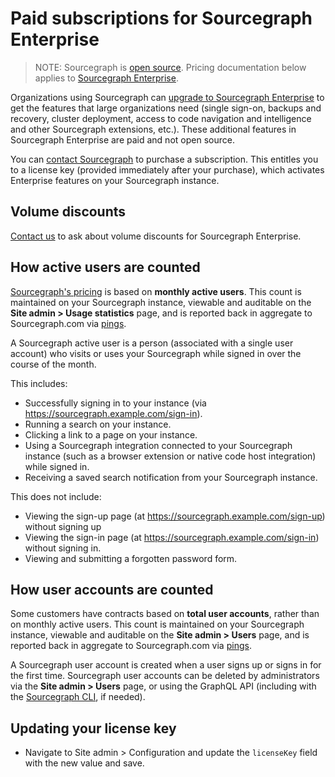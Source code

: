 # Paid subscriptions for Sourcegraph Enterprise

> NOTE: Sourcegraph is [open source](https://github.com/sourcegraph/sourcegraph). Pricing documentation below applies to [Sourcegraph Enterprise](https://about.sourcegraph.com/pricing).

Organizations using Sourcegraph can [upgrade to Sourcegraph Enterprise](https://about.sourcegraph.com/pricing) to get the features that large organizations need (single sign-on, backups and recovery, cluster deployment, access to code navigation and intelligence and other Sourcegraph extensions, etc.). These additional features in Sourcegraph Enterprise are paid and not open source.

You can [contact Sourcegraph](https://about.sourcegraph.com/contact/sales) to purchase a subscription. This entitles you to a license key (provided immediately after your purchase), which activates Enterprise features on your Sourcegraph instance.

## Volume discounts

[Contact us](https://about.sourcegraph.com/contact) to ask about volume discounts for Sourcegraph Enterprise. 

## How active users are counted

[Sourcegraph's pricing](https://about.sourcegraph.com/pricing) is based on **monthly active users**. This count is maintained on your Sourcegraph instance, viewable and auditable on the **Site admin > Usage statistics** page, and is reported back in aggregate to Sourcegraph.com via [pings](https://docs.sourcegraph.com/admin/pings).

A Sourcegraph active user is a person (associated with a single user account) who visits or uses your Sourcegraph while signed in over the course of the month.

This includes:

- Successfully signing in to your instance (via https://sourcegraph.example.com/sign-in).
- Running a search on your instance.
- Clicking a link to a page on your instance.
- Using a Sourcegraph integration connected to your Sourcegraph instance (such as a browser extension or native code host integration) while signed in.
- Receiving a saved search notification from your Sourcegraph instance.

This does not include:

- Viewing the sign-up page (at https://sourcegraph.example.com/sign-up) without signing up
- Viewing the sign-in page (at https://sourcegraph.example.com/sign-in) without signing in.
- Viewing and submitting a forgotten password form.

## How user accounts are counted

Some customers have contracts based on **total user accounts**, rather than on monthly active users. This count is maintained on your Sourcegraph instance, viewable and auditable on the **Site admin > Users** page, and is reported back in aggregate to Sourcegraph.com via [pings](https://docs.sourcegraph.com/admin/pings).

A Sourcegraph user account is created when a user signs up or signs in for the first time. Sourcegraph user accounts can be deleted by administrators via the **Site admin > Users** page, or using the GraphQL API (including with the [Sourcegraph CLI](https://github.com/sourcegraph/src-cli), if needed).

## Updating your license key

- Navigate to Site admin > Configuration and update the `licenseKey` field with the new value and save.
